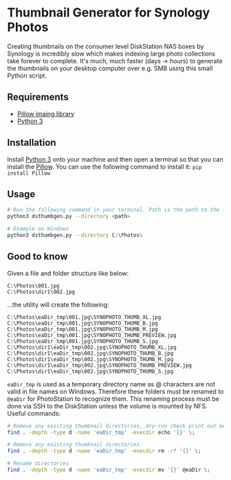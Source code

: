 # Thumbnail Generator for Synology Photos

Creating thumbnails on the consumer level DiskStation NAS boxes by Synology is incredibly slow which makes indexing large photo collections take forever to complete. It's much, much faster (days -> hours) to generate the thumbnails on your desktop computer over e.g. SMB using this small Python script.

## Requirements

- [Pillow imaing library](https://pypi.python.org/pypi/Pillow)
- [Python 3](https://www.python.org/downloads/)

## Installation

Install [Python 3](https://www.python.org/downloads/) onto your machine and then open a terminal so that you can install the [Pillow](https://pypi.python.org/pypi/Pillow). You can use the following command to install it: `pip install Pillow`

## Usage

```bash
# Run the following command in your terminal. Path is the path to the folder you want to generate thumbnails for
python3 dsthumbgen.py --directory <path>

# Example on Windows
python3 dsthumbgen.py --directory C:\Photos\
```

## Good to know

Given a file and folder structure like below:

```text
C:\Photos\001.jpg
C:\Photos\dir1\002.jpg
```

...the utility will create the following:

```text
C:\Photos\eaDir_tmp\001.jpg\SYNOPHOTO_THUMB_XL.jpg
C:\Photos\eaDir_tmp\001.jpg\SYNOPHOTO_THUMB_B.jpg
C:\Photos\eaDir_tmp\001.jpg\SYNOPHOTO_THUMB_M.jpg
C:\Photos\eaDir_tmp\001.jpg\SYNOPHOTO_THUMB_PREVIEW.jpg
C:\Photos\eaDir_tmp\001.jpg\SYNOPHOTO_THUMB_S.jpg
C:\Photos\dir1\eaDir_tmp\002.jpg\SYNOPHOTO_THUMB_XL.jpg
C:\Photos\dir1\eaDir_tmp\002.jpg\SYNOPHOTO_THUMB_B.jpg
C:\Photos\dir1\eaDir_tmp\002.jpg\SYNOPHOTO_THUMB_M.jpg
C:\Photos\dir1\eaDir_tmp\002.jpg\SYNOPHOTO_THUMB_PREVIEW.jpg
C:\Photos\dir1\eaDir_tmp\002.jpg\SYNOPHOTO_THUMB_S.jpg
```

`eaDir_tmp` is used as a temporary directory name as @ characters are not valid in file names on Windows. Therefore these folders must be renamed to `@eaDir` for PhotoStation to recognize them. This renaming process must be done via SSH to the DiskStation unless the volume is mounted by NFS. Useful commands:

```bash
# Remove any existing thumbnail directories, dry-run check print out before running next command!
find . -depth -type d -name 'eaDir_tmp' -execdir echo '{}' \;

# Remove any existing thumbnail directories
find . -depth -type d -name 'eaDir_tmp' -execdir rm -rf '{}' \;

# Rename directories
find . -depth -type d -name 'eaDir_tmp' -execdir mv '{}' @eaDir \;
```
